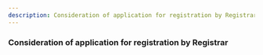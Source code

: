 ```yaml
---
description: Consideration of application for registration by Registrar
---
```


### Consideration of application for registration by Registrar

